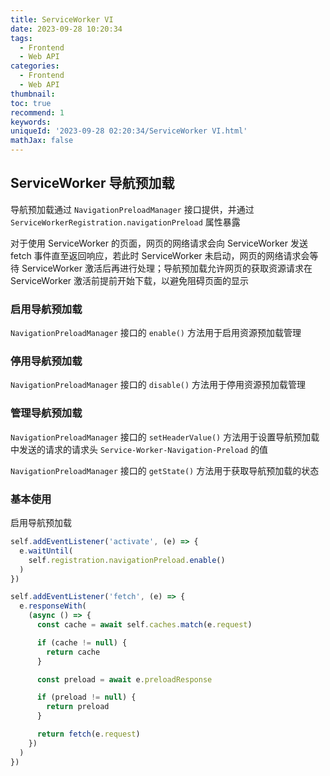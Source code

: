 ```yaml
---
title: ServiceWorker VI
date: 2023-09-28 10:20:34
tags:
  - Frontend
  - Web API
categories:
  - Frontend
  - Web API
thumbnail:
toc: true
recommend: 1
keywords:
uniqueId: '2023-09-28 02:20:34/ServiceWorker VI.html'
mathJax: false
---
```


## ServiceWorker 导航预加载

导航预加载通过 `NavigationPreloadManager` 接口提供，并通过 `ServiceWorkerRegistration.navigationPreload` 属性暴露

对于使用 ServiceWorker 的页面，网页的网络请求会向 ServiceWorker 发送 fetch 事件直至返回响应，若此时 ServiceWorker 未启动，网页的网络请求会等待 ServiceWorker 激活后再进行处理；导航预加载允许网页的获取资源请求在 ServiceWorker 激活前提前开始下载，以避免阻碍页面的显示

### 启用导航预加载

`NavigationPreloadManager` 接口的 `enable()` 方法用于启用资源预加载管理

### 停用导航预加载

`NavigationPreloadManager` 接口的 `disable()` 方法用于停用资源预加载管理

### 管理导航预加载

`NavigationPreloadManager` 接口的 `setHeaderValue()` 方法用于设置导航预加载中发送的请求的请求头 `Service-Worker-Navigation-Preload` 的值

`NavigationPreloadManager` 接口的 `getState()` 方法用于获取导航预加载的状态

### 基本使用

启用导航预加载

```js
self.addEventListener('activate', (e) => {
  e.waitUntil(
    self.registration.navigationPreload.enable()
  )
})
```

```js
self.addEventListener('fetch', (e) => {
  e.responseWith(
    (async () => {
      const cache = await self.caches.match(e.request)

      if (cache != null) {
        return cache
      }

      const preload = await e.preloadResponse

      if (preload != null) {
        return preload
      }

      return fetch(e.request)
    })
  )
})
```
